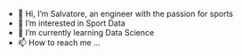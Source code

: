 - 👋 Hi, I’m Salvatore, an engineer with the passion for sports
- 👀 I’m interested in Sport Data
- 🌱 I’m currently learning Data Science
- 📫 How to reach me ...

<!---
Salvatore-Nizza/Salvatore-Nizza is a ✨ special ✨ repository because its `README.md` (this file) appears on your GitHub profile.
You can click the Preview link to take a look at your changes.
--->
